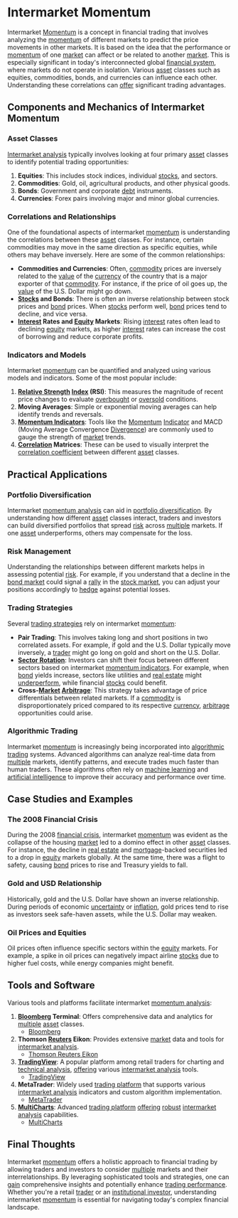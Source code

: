 # Intermarket Momentum

Intermarket [Momentum](../m/momentum.md) is a concept in financial trading that involves analyzing the [momentum](../m/momentum.md) of different markets to predict the price movements in other markets. It is based on the idea that the performance or [momentum](../m/momentum.md) of one [market](../m/market.md) can affect or be related to another [market](../m/market.md). This is especially significant in today's interconnected global [financial system](../f/financial_system.md), where markets do not operate in isolation. Various [asset](../a/asset.md) classes such as equities, commodities, bonds, and currencies can influence each other. Understanding these correlations can [offer](../o/offer.md) significant trading advantages.

## Components and Mechanics of Intermarket Momentum

### Asset Classes

[Intermarket analysis](../i/intermarket_analysis.md) typically involves looking at four primary [asset](../a/asset.md) classes to identify potential trading opportunities:

1. **Equities**: This includes stock indices, individual [stocks](../s/stock.md), and sectors.
2. **Commodities**: Gold, oil, agricultural products, and other physical goods.
3. **Bonds**: Government and corporate [debt](../d/debt.md) instruments.
4. **Currencies**: Forex pairs involving major and minor global currencies.

### Correlations and Relationships

One of the foundational aspects of intermarket [momentum](../m/momentum.md) is understanding the correlations between these [asset](../a/asset.md) classes. For instance, certain commodities may move in the same direction as specific equities, while others may behave inversely. Here are some of the common relationships:

- **Commodities and Currencies**: Often, [commodity](../c/commodity.md) prices are inversely related to the [value](../v/value.md) of the [currency](../c/currency.md) of the country that is a major exporter of that [commodity](../c/commodity.md). For instance, if the price of oil goes up, the [value](../v/value.md) of the U.S. Dollar might go down.
- **[Stocks](../s/stock.md) and Bonds**: There is often an inverse relationship between stock prices and [bond](../b/bond.md) prices. When [stocks](../s/stock.md) perform well, [bond](../b/bond.md) prices tend to decline, and vice versa.
- **[Interest](../i/interest.md) Rates and [Equity](../e/equity.md) Markets**: Rising [interest](../i/interest.md) rates often lead to declining [equity](../e/equity.md) markets, as higher [interest](../i/interest.md) rates can increase the cost of borrowing and reduce corporate profits.

### Indicators and Models

Intermarket [momentum](../m/momentum.md) can be quantified and analyzed using various models and indicators. Some of the most popular include:

1. **[Relative Strength](../r/relative_strength.md) [Index](../i/index_instrument.md) (RSI)**: This measures the magnitude of recent price changes to evaluate [overbought](../o/overbought.md) or [oversold](../o/oversold.md) conditions.
2. **Moving Averages**: Simple or exponential moving averages can help identify trends and reversals.
3. **[Momentum Indicators](../m/momentum_indicators.md)**: Tools like the [Momentum](../m/momentum.md) [Indicator](../i/indicator.md) and MACD (Moving Average Convergence [Divergence](../d/divergence.md)) are commonly used to gauge the strength of [market](../m/market.md) trends.
4. **[Correlation](../c/correlation.md) Matrices**: These can be used to visually interpret the [correlation coefficient](../c/correlation_coefficient.md) between different [asset](../a/asset.md) classes.

## Practical Applications

### Portfolio Diversification

Intermarket [momentum analysis](../m/momentum_analysis.md) can aid in [portfolio diversification](../p/portfolio_diversification.md). By understanding how different [asset](../a/asset.md) classes interact, traders and investors can build diversified portfolios that spread [risk](../r/risk.md) across [multiple](../m/multiple.md) markets. If one [asset](../a/asset.md) underperforms, others may compensate for the loss.

### Risk Management

Understanding the relationships between different markets helps in assessing potential [risk](../r/risk.md). For example, if you understand that a decline in the [bond market](../b/bond_market.md) could signal a [rally](../r/rally.md) in the [stock market](../s/stock_market.md), you can adjust your positions accordingly to [hedge](../h/hedge.md) against potential losses.

### Trading Strategies

Several [trading strategies](../t/trading_strategies.md) rely on intermarket [momentum](../m/momentum.md):

- **Pair Trading**: This involves taking long and short positions in two correlated assets. For example, if gold and the U.S. Dollar typically move inversely, a [trader](../t/trader.md) might go long on gold and short on the U.S. Dollar.
- **[Sector Rotation](../s/sector_rotation.md)**: Investors can shift their focus between different sectors based on intermarket [momentum indicators](../m/momentum_indicators.md). For example, when [bond](../b/bond.md) yields increase, sectors like utilities and [real estate](../r/real_estate.md) might [underperform](../u/underperform.md), while financial [stocks](../s/stock.md) could benefit.
- **Cross-[Market](../m/market.md) [Arbitrage](../a/arbitrage.md)**: This strategy takes advantage of price differentials between related markets. If a [commodity](../c/commodity.md) is disproportionately priced compared to its respective [currency](../c/currency.md), [arbitrage](../a/arbitrage.md) opportunities could arise.

### Algorithmic Trading

Intermarket [momentum](../m/momentum.md) is increasingly being incorporated into [algorithmic trading](../a/algorithmic_trading.md) systems. Advanced algorithms can analyze real-time data from [multiple](../m/multiple.md) markets, identify patterns, and execute trades much faster than human traders. These algorithms often rely on [machine learning](../m/machine_learning.md) and [artificial intelligence](../a/artificial_intelligence_in_trading.md) to improve their accuracy and performance over time.

## Case Studies and Examples

### The 2008 Financial Crisis

During the 2008 [financial crisis](../f/financial_crisis.md), intermarket [momentum](../m/momentum.md) was evident as the collapse of the housing [market](../m/market.md) led to a domino effect in other [asset](../a/asset.md) classes. For instance, the decline in [real estate](../r/real_estate.md) and [mortgage](../m/mortgage.md)-backed securities led to a drop in [equity](../e/equity.md) markets globally. At the same time, there was a flight to safety, causing [bond](../b/bond.md) prices to rise and Treasury yields to fall.

### Gold and USD Relationship

Historically, gold and the U.S. Dollar have shown an inverse relationship. During periods of economic [uncertainty](../u/uncertainty_in_trading.md) or [inflation](../i/inflation.md), gold prices tend to rise as investors seek safe-haven assets, while the U.S. Dollar may weaken.

### Oil Prices and Equities

Oil prices often influence specific sectors within the [equity](../e/equity.md) markets. For example, a spike in oil prices can negatively impact airline [stocks](../s/stock.md) due to higher fuel costs, while energy companies might benefit.

## Tools and Software

Various tools and platforms facilitate intermarket [momentum analysis](../m/momentum_analysis.md):

1. **[Bloomberg](../b/bloomberg.md) Terminal**: Offers comprehensive data and analytics for [multiple](../m/multiple.md) [asset](../a/asset.md) classes. 
   - [Bloomberg](https://www.bloomberg.com/professional/solution/bloomberg-terminal/)
2. **Thomson [Reuters](../r/reuters.md) Eikon**: Provides extensive [market](../m/market.md) data and tools for [intermarket analysis](../i/intermarket_analysis.md).
   - [Thomson Reuters Eikon](https://www.refinitiv.com/en/products/eikon-trading-software)
3. **[TradingView](../t/tradingview.md)**: A popular platform among retail traders for charting and [technical analysis](../t/technical_analysis.md), [offering](../o/offering.md) various [intermarket analysis](../i/intermarket_analysis.md) tools.
   - [TradingView](https://www.tradingview.com/)
4. **MetaTrader**: Widely used [trading platform](../t/trading_platform.md) that supports various [intermarket analysis](../i/intermarket_analysis.md) indicators and custom algorithm implementation.
   - [MetaTrader](https://www.metatrader4.com/en)
5. **[MultiCharts](../m/multicharts.md)**: Advanced [trading platform](../t/trading_platform.md) [offering](../o/offering.md) [robust](../r/robust.md) [intermarket analysis](../i/intermarket_analysis.md) capabilities.
   - [MultiCharts](https://www.multicharts.com/)

## Final Thoughts

Intermarket [momentum](../m/momentum.md) offers a holistic approach to financial trading by allowing traders and investors to consider [multiple](../m/multiple.md) markets and their interrelationships. By leveraging sophisticated tools and strategies, one can [gain](../g/gain.md) comprehensive insights and potentially enhance [trading performance](../t/trading_performance.md). Whether you're a retail [trader](../t/trader.md) or an [institutional investor](../i/institutional_investor.md), understanding intermarket [momentum](../m/momentum.md) is essential for navigating today's complex financial landscape.
